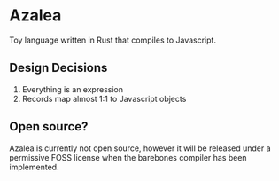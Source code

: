 # Azalea
Toy language written in Rust that compiles to Javascript.

## Design Decisions
1. Everything is an expression
2. Records map almost 1:1 to Javascript objects

## Open source?
Azalea is currently not open source, however it will be released under a permissive
FOSS license when the barebones compiler has been implemented.